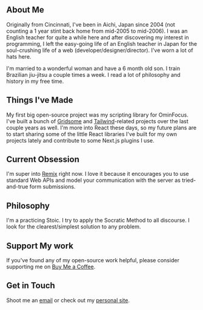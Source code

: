 ## About Me

Originally from Cincinnati, I've been in Aichi, Japan since 2004 (not counting a 1
year stint back home from mid-2005 to mid-2006). I was an English teacher for
quite a while here and after discovering my interest in programming, I left the
easy-going life of an English teacher in Japan for the soul-crushing life of a
web (developer/designer/director). I've worn a lot of hats here.

I'm married to a wonderful woman and have a 6 month old son. I train Brazilian
jiu-jitsu a couple times a week. I read a lot of philosophy and history in my
free time.

## Things I've Made

My first big open-source project was my scripting library for OminFocus. I've
built a bunch of [Gridsome][] and [Tailwind][]-related projects over the last
couple years as well. I'm more into React these days, so my future plans are to
start sharing some of the little React libraries I've built for my own projects
lately and contribute to some Next.js plugins I use.

## Current Obsession

I'm super into [Remix][] right now. I love it because it encourages you to use
standard Web APIs and model your communication with the server as
tried-and-true form submissions.

## Philosophy

I'm a practicing Stoic. I try to apply the Socratic Method to all discourse. I look for the clearest/simplest solution to any problem.

## Support My work

If you've found any of my open-source work helpful, please consider supporting
me on [Buy Me a Coffee][].

## Get in Touch

Shoot me an [email][email] or check out my [personal site](https://blp.is).

[email]: mailto:hey@blp.is
[gridsome]: https://gridsome.org
[tailwind]: https://tailwindcss.com
[remix]: https://remix.run
[buy me a coffee]: https://www.buymeacoffee.com/blp
